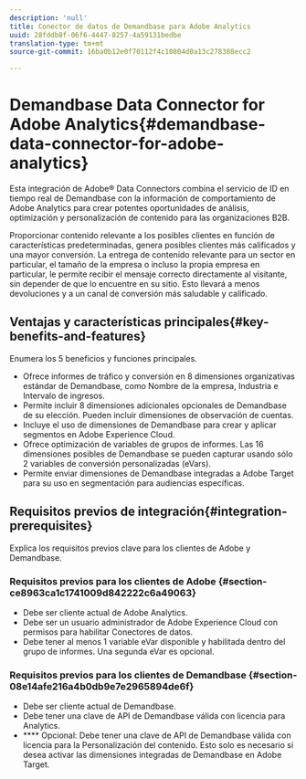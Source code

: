 ```yaml
---
description: 'null'
title: Conector de datos de Demandbase para Adobe Analytics
uuid: 28fddb8f-06f6-4447-8257-4a59131bedbe
translation-type: tm+mt
source-git-commit: 16ba0b12e0f70112f4c10804d0a13c278388ecc2

---
```



# Demandbase Data Connector for Adobe Analytics{#demandbase-data-connector-for-adobe-analytics}

Esta integración de Adobe® Data Connectors combina el servicio de ID en tiempo real de Demandbase con la información de comportamiento de Adobe Analytics para crear potentes oportunidades de análisis, optimización y personalización de contenido para las organizaciones B2B.

Proporcionar contenido relevante a los posibles clientes en función de características predeterminadas, genera posibles clientes más calificados y una mayor conversión. La entrega de contenido relevante para un sector en particular, el tamaño de la empresa o incluso la propia empresa en particular, le permite recibir el mensaje correcto directamente al visitante, sin depender de que lo encuentre en su sitio. Esto llevará a menos devoluciones y a un canal de conversión más saludable y calificado.

## Ventajas y características principales{#key-benefits-and-features}

Enumera los 5 beneficios y funciones principales.

* Ofrece informes de tráfico y conversión en 8 dimensiones organizativas estándar de Demandbase, como Nombre de la empresa, Industria e Intervalo de ingresos.
* Permite incluir 8 dimensiones adicionales opcionales de Demandbase de su elección. Pueden incluir dimensiones de observación de cuentas.
* Incluye el uso de dimensiones de Demandbase para crear y aplicar segmentos en Adobe Experience Cloud.
* Ofrece optimización de variables de grupos de informes. Las 16 dimensiones posibles de Demandbase se pueden capturar usando sólo 2 variables de conversión personalizadas (eVars).
* Permite enviar dimensiones de Demandbase integradas a Adobe Target para su uso en segmentación para audiencias específicas.

## Requisitos previos de integración{#integration-prerequisites}

Explica los requisitos previos clave para los clientes de Adobe y Demandbase.

### Requisitos previos para los clientes de Adobe {#section-ce8963ca1c1741009d842222c6a49063}

* Debe ser cliente actual de Adobe Analytics.
* Debe ser un usuario administrador de Adobe Experience Cloud con permisos para habilitar Conectores de datos.
* Debe tener al menos 1 variable eVar disponible y habilitada dentro del grupo de informes. Una segunda eVar es opcional.

### Requisitos previos para los clientes de Demandbase {#section-08e14afe216a4b0db9e7e2965894de6f}

* Debe ser cliente actual de Demandbase.
* Debe tener una clave de API de Demandbase válida con licencia para Analytics.
* **** Opcional: Debe tener una clave de API de Demandbase válida con licencia para la Personalización del contenido. Esto solo es necesario si desea activar las dimensiones integradas de Demandbase en Adobe Target.
